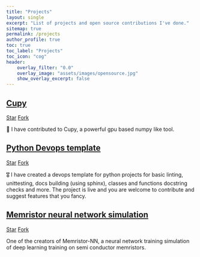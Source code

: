 ```yaml
---
title: "Projects"
layout: single
excerpt: "List of projects and open source contributions I've done."
sitemap: true
permalink: /projects
author_profile: true
toc: true
toc_label: "Projects"
toc_icon: "cog"
header:
    overlay_filter: "0.0"
    overlay_image: "assets/images/opensource.jpg"
    show_overlay_excerpt: false
---
```


## [Cupy](https://github.com/cupy/cupy)

<a class="github-button" href="https://github.com/cupy/cupy" data-icon="octicon-star" data-size="large" data-show-count="true" aria-label="Star cupy/cupy on GitHub">Star</a> <a class="github-button" href="https://github.com/cupy/cupy/fork" data-icon="octicon-repo-forked" data-size="large" data-show-count="true" aria-label="Fork cupy/cupy on GitHub">Fork</a>

🤝 I have contributed to Cupy, a powerful gpu based numpy like tool.


## [Python Devops template](https://github.com/SaharCarmel/Devops-template)

<a class="github-button" href="https://github.com/SaharCarmel/Devops-template" data-icon="octicon-star" data-size="large" data-show-count="true" aria-label="Star SaharCarmel/Devops-template on GitHub">Star</a> <a class="github-button" href="https://github.com/SaharCarmel/Devops-template/fork" data-icon="octicon-repo-forked" data-size="large" data-show-count="true" aria-label="Fork SaharCarmel/Devops-template on GitHub">Fork</a>

🎖️ I have created a devops template for python projects for basic linting, unittesting, docs building (using sphinx), classes and functions docstring checks and more. The project is live and you are welcome to contribute and suggest features that you fancy.


## [Memristor neural network simulation](https://github.com/SaharCarmel/Memristor-NN)

<a class="github-button" href="https://github.com/SaharCarmel/Memristor-NN" data-icon="octicon-star" data-size="large" data-show-count="true" aria-label="Star SaharCarmel/Memristor-NN on GitHub">Star</a> <a class="github-button" href="https://github.com/SaharCarmel/Memristor-NN/fork" data-icon="octicon-repo-forked" data-size="large" data-show-count="true" aria-label="Fork SaharCarmel/Memristor-NN on GitHub">Fork</a>

One of the creators of Memristor-NN, a neural network training simulation of deep learning training on semi conductor memristors.

<script async defer src="https://buttons.github.io/buttons.js"></script>